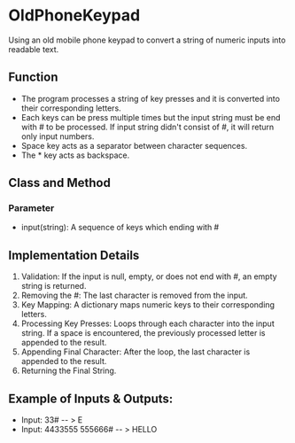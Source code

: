 # OldPhoneKeypad 

Using an old mobile phone keypad to convert a string of numeric inputs into readable text.

## Function
- The program processes a string of key presses and it is converted into their corresponding letters. 
- Each keys can be press multiple times but the input string must be end with # to be processed. If input string didn't consist of #, it will return only input numbers. 
- Space key acts as a separator between character sequences. 
- The * key acts as backspace. 

## Class and Method 
### Parameter 
- input(string):  A sequence of keys which ending with #

## Implementation Details 
1. Validation: If the input is null, empty, or does not end with #, an empty string is returned.
2. Removing the #: The last character is removed from the input.
3. Key Mapping: A dictionary maps numeric keys to their corresponding letters.
4. Processing Key Presses: Loops through each character into the input string. If a space is encountered, the previously processed letter is appended to the result.
5. Appending Final Character: After the loop, the last character is appended to the result.
6. Returning the Final String.

## Example of Inputs & Outputs:
- Input: 33#  -- > E
- Input: 4433555 555666# -- > HELLO
